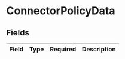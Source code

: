 # ConnectorPolicyData


## Fields

| Field       | Type        | Required    | Description |
| ----------- | ----------- | ----------- | ----------- |